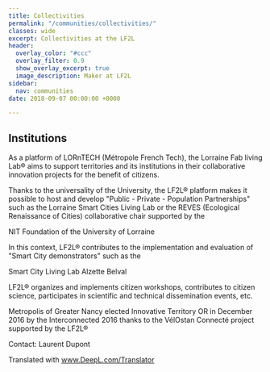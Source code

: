 ```yaml
---
title: Collectivities
permalink: "/communities/collectivities/"
classes: wide
excerpt: Collectivities at the LF2L
header:
  overlay_color: "#ccc"
  overlay_filter: 0.9
  show_overlay_excerpt: true
  image_description: Maker at LF2L
sidebar:
  nav: communities
date: 2018-09-07 00:00:00 +0000

---
```

## Institutions

As a platform of LORnTECH (Métropole French Tech), the Lorraine Fab living Lab® aims to support territories and its institutions in their collaborative innovation projects for the benefit of citizens.

Thanks to the universality of the University, the LF2L® platform makes it possible to host and develop "Public - Private - Population Partnerships" such as the Lorraine Smart Cities Living Lab or the REVES (Ecological Renaissance of Cities) collaborative chair supported by the

NIT Foundation of the University of Lorraine

In this context, LF2L® contributes to the implementation and evaluation of "Smart City demonstrators" such as the

Smart City Living Lab Alzette Belval

LF2L® organizes and implements citizen workshops, contributes to citizen science, participates in scientific and technical dissemination events, etc.

Metropolis of Greater Nancy elected Innovative Territory OR in December 2016 by the Interconnected 2016 thanks to the VélOstan Connecté project supported by the LF2L®

Contact: Laurent Dupont

Translated with www.DeepL.com/Translator